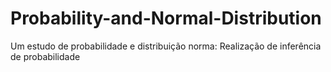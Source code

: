 # Probability-and-Normal-Distribution
Um estudo de probabilidade e distribuição norma: Realização de inferência de probabilidade
